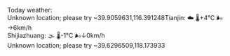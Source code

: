 Today weather:  
Unknown location; please try ~39.9059631,116.391248Tianjin: ☁️ 🌡️+4°C 🌬️→6km/h  
Shijiazhuang: 🌫  🌡️-1°C 🌬️↓0km/h  
Unknown location; please try ~39.6296509,118.173933  

